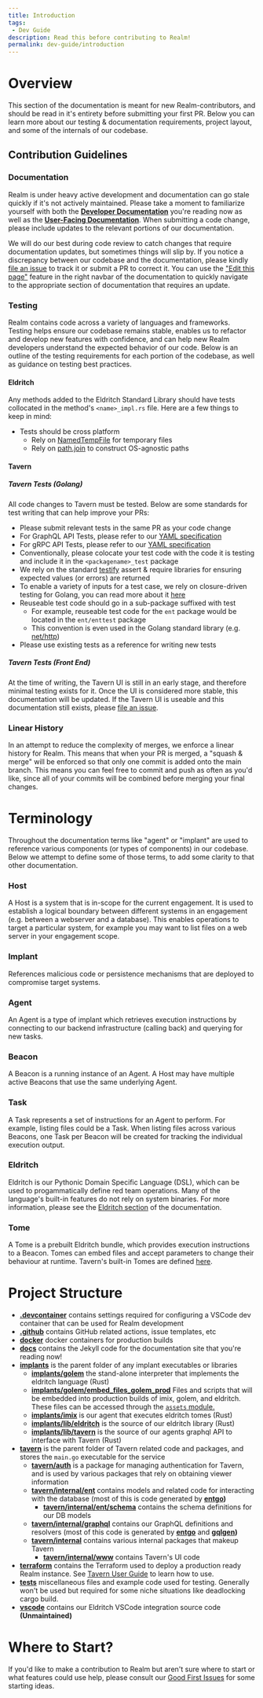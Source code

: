 ```yaml
---
title: Introduction
tags:
 - Dev Guide
description: Read this before contributing to Realm!
permalink: dev-guide/introduction
---
```

# Overview
This section of the documentation is meant for new Realm-contributors, and should be read in it's entirety before submitting your first PR. Below you can learn more about our testing & documentation requirements, project layout, and some of the internals of our codebase.

## Contribution Guidelines

### Documentation
Realm is under heavy active development and documentation can go stale quickly if it's not actively maintained. Please take a moment to familiarize yourself with both the **[Developer Documentation](/dev-guide)** you're reading now as well as the **[User-Facing Documentation](/user-guide)**. When submitting a code change, please include updates to the relevant portions of our documentation.

We will do our best during code review to catch changes that require documentation updates, but sometimes things will slip by. If you notice a discrepancy between our codebase and the documentation, please kindly [file an issue](https://realm.pub/issues/new?labels=documentation&title=Documentation%20Discrepancy:&body=Please%20include%20the%20location%20of%20the%20inaccurate%20documentation%20and%20a%20helpful%20description%20of%20what%20needs%20improvement.) to track it or submit a PR to correct it. You can use the ["Edit this page"](https://realm.pub/edit/main/docs/_docs/dev-guide/introduction.md) feature in the right navbar of the documentation to quickly navigate to the appropriate section of documentation that requires an update.

### Testing

Realm contains code across a variety of languages and frameworks. Testing helps ensure our codebase remains stable, enables us to refactor and develop new features with confidence, and can help new Realm developers understand the expected behavior of our code. Below is an outline of the testing requirements for each portion of the codebase, as well as guidance on testing best practices.

#### Eldritch

Any methods added to the Eldritch Standard Library should have tests collocated in the method's `<name>_impl.rs` file. Here are a few things to keep in mind:
* Tests should be cross platform
    * Rely on [NamedTempFile](https://docs.rs/tempfile/1.1.1/tempfile/struct.NamedTempFile.html) for temporary files
    * Rely on [path.join](https://doc.rust-lang.org/stable/std/path/struct.Path.html) to construct OS-agnostic paths

#### Tavern

##### Tavern Tests (Golang)
All code changes to Tavern must be tested. Below are some standards for test writing that can help improve your PRs:
* Please submit relevant tests in the same PR as your code change
* For GraphQL API Tests, please refer to our [YAML specification](/dev-guide/tavern#yaml-test-reference-graphql)
* For gRPC API Tests, please refer to our [YAML specification](/dev-guide/tavern#yaml-test-reference-grpc)
* Conventionally, please colocate your test code with the code it is testing and include it in the `<packagename>_test` package
* We rely on the standard [testify](https://github.com/stretchr/testify) assert & require libraries for ensuring expected values (or errors) are returned
* To enable a variety of inputs for a test case, we rely on closure-driven testing for Golang, you can read more about it [here](https://medium.com/@cep21/closure-driven-tests-an-alternative-style-to-table-driven-tests-in-go-628a41497e5e)
* Reuseable test code should go in a sub-package suffixed with test
    * For example, reuseable test code for the `ent` package would be located in the `ent/enttest` package
    * This convention is even used in the Golang standard library (e.g. [net/http](https://pkg.go.dev/net/http/httptest))
* Please use existing tests as a reference for writing new tests

##### Tavern Tests (Front End)
At the time of writing, the Tavern UI is still in an early stage, and therefore minimal testing exists for it. Once the UI is considered more stable, this documentation will be updated. If the Tavern UI is useable and this documentation still exists, please [file an issue](https://realm.pub/issues/new?labels=documentation&title=Documentation%20Discrepancy:&body=Please%20include%20the%20location%20of%20the%20inaccurate%20documentation%20and%20a%20helpful%20description%20of%20what%20needs%20improvement.).

### Linear History

In an attempt to reduce the complexity of merges, we enforce a linear history for Realm. This means that when your PR is merged, a "squash & merge" will be enforced so that only one commit is added onto the main branch. This means you can feel free to commit and push as often as you'd like, since all of your commits will be combined before merging your final changes.

# Terminology

Throughout the documentation terms like "agent" or "implant" are used to reference various components (or types of components) in our codebase. Below we attempt to define some of those terms, to add some clarity to that other documentation.

### Host
A Host is a system that is in-scope for the current engagement. It is used to establish a logical boundary between different systems in an engagement (e.g. between a webserver and a database). This enables operations to target a particular system, for example you may want to list files on a web server in your engagement scope.

### Implant
References malicious code or persistence mechanisms that are deployed to compromise target systems.

### Agent
An Agent is a type of implant which retrieves execution instructions by connecting to our backend infrastructure (calling back) and querying for new tasks.

### Beacon
A Beacon is a running instance of an Agent. A Host may have multiple active Beacons that use the same underlying Agent.

### Task
A Task represents a set of instructions for an Agent to perform. For example, listing files could be a Task. When listing files across various Beacons, one Task per Beacon will be created for tracking the individual execution output.

### Eldritch
Eldritch is our Pythonic Domain Specific Language (DSL), which can be used to progammatically define red team operations. Many of the language's built-in features do not rely on system binaries. For more information, please see the [Eldritch section](/user-guide/eldritch) of the documentation.

### Tome
A Tome is a prebuilt Eldritch bundle, which provides execution instructions to a Beacon. Tomes can embed files and accept parameters to change their behaviour at runtime. Tavern's built-in Tomes are defined [here](https://realm.pub/tree/main/tavern/tomes).

# Project Structure
* **[.devcontainer](https://realm.pub/tree/main/.devcontainer)** contains settings required for configuring a VSCode dev container that can be used for Realm development
* **[.github](https://realm.pub/tree/main/.github)** contains GitHub related actions, issue templates, etc
* **[docker](https://realm.pub/tree/main/docker)** docker containers for production builds
* **[docs](https://realm.pub/tree/main/docs)** contains the Jekyll code for the documentation site that you're reading now!
* **[implants](https://realm.pub/tree/main/implants)** is the parent folder of any implant executables or libraries
    * **[implants/golem](https://realm.pub/tree/main/implants/golem)** the stand-alone interpreter that implements the eldritch language (Rust)
    * **[implants/golem/embed_files_golem_prod](https://realm.pub/tree/main/implants/golem/embed_files_golem_prod)** Files and scripts that will be embedded into production builds of imix, golem, and eldritch. These files can be accessed through the [`assets` module.](https://docs.realm.pub/user-guide/eldritch#assets)
    * **[implants/imix](https://realm.pub/tree/main/implants/imix)** is our agent that executes eldritch tomes (Rust)
    * **[implants/lib/eldritch](https://realm.pub/tree/main/implants/lib/eldritch)** is the source of our eldritch library (Rust)
    * **[implants/lib/tavern](https://realm.pub/tree/main/implants/lib/tavern)** is the source of our agents graphql API to interface with Tavern (Rust)
* **[tavern](https://realm.pub/tree/main/tavern)** is the parent folder of Tavern related code and packages, and stores the `main.go` executable for the service
    * **[tavern/auth](https://realm.pub/tree/main/tavern/auth)** is a package for managing authentication for Tavern, and is used by various packages that rely on obtaining viewer information
    * **[tavern/internal/ent](https://realm.pub/tree/main/tavern/internal/ent)** contains models and related code for interacting with the database (most of this is code generated by **[entgo](https://entgo.io/))**
        * **[tavern/internal/ent/schema](https://realm.pub/tree/main/tavern/internal/ent/schema)** contains the schema definitions for our DB models
    * **[tavern/internal/graphql](https://realm.pub/tree/main/tavern/internal/graphql)** contains our GraphQL definitions and resolvers (most of this code is generated by **[entgo](https://entgo.io/)** and **[gqlgen](https://github.com/99designs/gqlgen))**
    * **[tavern/internal](https://realm.pub/tree/main/tavern/internal)** contains various internal packages that makeup Tavern
        * **[tavern/internal/www](https://realm.pub/tree/main/tavern/internal/www)** contains Tavern's UI code
* **[terraform](https://realm.pub/tree/main/terraform)** contains the Terraform used to deploy a production ready Realm instance. See [Tavern User Guide](https://docs.realm.pub/user-guide/tavern) to learn how to use.
* **[tests](https://realm.pub/tree/main/tests)** miscellaneous files and example code used for testing. Generally won't be used but required for some niche situations like deadlocking cargo build.
* **[vscode](https://realm.pub/tree/main/vscode)** contains our Eldritch VSCode integration source code **(Unmaintained)**

# Where to Start?
If you'd like to make a contribution to Realm but aren't sure where to start or what features could use help, please consult our [Good First Issues](https://realm.pub/labels/good%20first%20issue) for some starting ideas.

